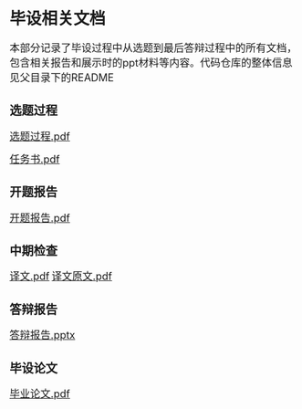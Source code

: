 # 毕设相关文档
<font size = 4>
本部分记录了毕设过程中从选题到最后答辩过程中的所有文档，包含相关报告和展示时的ppt材料等内容。代码仓库的整体信息见父目录下的README
</font>

## 选题过程
<font size = 4>[选题过程.pdf](%E9%80%89%E9%A2%98%E8%BF%87%E7%A8%8B.md)</font>

<font size = 4>[任务书.pdf](%E6%9D%8E%E4%B8%BA%E4%BB%BB%E5%8A%A1%E4%B9%A6.pdf)</font>


## 开题报告
<font size = 4>[开题报告.pdf](%E6%9D%8E%E4%B8%BA%E5%BC%80%E9%A2%98%E6%8A%A5%E5%91%8A.pdf)</font>

## 中期检查
<font size = 4>[译文.pdf](%E6%9D%8E%E4%B8%BA%E8%AF%91%E6%96%87.pdf)</font>
<font size = 4>[译文原文.pdf](%E8%AF%91%E6%96%87%E5%8E%9F%E6%96%87.pdf)</font>

## 答辩报告
<font size = 4>[答辩报告.pptx](%E6%9D%8E%E4%B8%BA%E6%9C%AC%E7%A7%91%E6%AF%95%E8%AE%BE%E7%AD%94%E8%BE%A9.pptx)</font>

## 毕设论文
<font size = 4>[毕业论文.pdf](%E6%AF%95%E8%AE%BE%E8%AE%BA%E6%96%87_%E6%9D%8E%E4%B8%BA_LW_01.pdf)</font>
